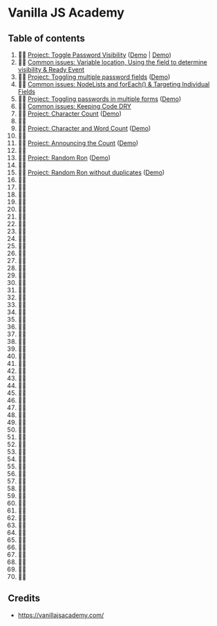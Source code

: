 # Vanilla JS Academy

## Table of contents

1. 👨‍💻 [Project: Toggle Password Visibility](https://github.com/nielslange/vanilla-js-academy/tree/master/day-01) ([Demo](https://github.com/nielslange/vanilla-js-academy/tree/master/day-01/toggle-via-checkbox) | [Demo](https://github.com/nielslange/vanilla-js-academy/tree/master/day-01/toggle-via-icon))
2. 👨‍🏫 [Common issues: Variable location, Using the field to determine visibility & Ready Event](https://github.com/nielslange/vanilla-js-academy/tree/master/day-02)
3. 👨‍💻 [Project: Toggling multiple password fields](https://github.com/nielslange/vanilla-js-academy/tree/master/day-03) ([Demo](https://nielslange.github.io/vanilla-js-academy/day-03/))
4. 👨‍🏫 [Common issues: NodeLists and forEach() & Targeting Individual Fields](https://github.com/nielslange/vanilla-js-academy/tree/master/day-04)
5. 👨‍💻 [Project: Toggling passwords in multiple forms](https://github.com/nielslange/vanilla-js-academy/tree/master/day-05) ([Demo](https://nielslange.github.io/vanilla-js-academy/day-05/))
6. 👨‍🏫 [Common issues: Keeping Code DRY](https://github.com/nielslange/vanilla-js-academy/tree/master/day-06)
7. 👨‍💻 [Project: Character Count](https://github.com/nielslange/vanilla-js-academy/tree/master/day-07) ([Demo](https://nielslange.github.io/vanilla-js-academy/day-07/))
8. 👨‍🏫 
9. 👨‍💻 [Project: Character and Word Count](https://github.com/nielslange/vanilla-js-academy/tree/master/day-09) ([Demo](https://nielslange.github.io/vanilla-js-academy/day-09/))
10. 👨‍🏫 
11. 👨‍💻 [Project: Announcing the Count](https://github.com/nielslange/vanilla-js-academy/tree/master/day-11) ([Demo](https://nielslange.github.io/vanilla-js-academy/day-11/))
12. 👨‍🏫 
13. 👨‍💻 [Project: Random Ron](https://github.com/nielslange/vanilla-js-academy/tree/master/day-13) ([Demo](https://nielslange.github.io/vanilla-js-academy/day-13/))
14. 👨‍🏫 
15. 👨‍💻 [Project: Random Ron without duplicates](https://github.com/nielslange/vanilla-js-academy/tree/master/day-15) ([Demo](https://nielslange.github.io/vanilla-js-academy/day-15/))
16. 👨‍🏫 
17. 👨‍💻 
18. 👨‍🏫 
19. 👨‍💻 
20. 👨‍🏫 
21. 👨‍💻 
22. 👨‍🏫 
23. 👨‍💻 
24. 👨‍🏫 
25. 👨‍💻 
26. 👨‍🏫 
27. 👨‍💻 
28. 👨‍🏫 
29. 👨‍💻 
30. 👨‍🏫 
31. 👨‍💻 
32. 👨‍🏫 
33. 👨‍💻 
34. 👨‍🏫 
35. 👨‍💻 
36. 👨‍🏫 
37. 👨‍💻 
38. 👨‍🏫 
39. 👨‍💻 
40. 👨‍🏫 
41. 👨‍💻 
42. 👨‍🏫 
43. 👨‍💻 
44. 👨‍🏫 
45. 👨‍💻 
46. 👨‍🏫 
47. 👨‍💻 
48. 👨‍🏫 
49. 👨‍💻 
50. 👨‍🏫 
51. 👨‍💻 
52. 👨‍🏫 
53. 👨‍💻 
54. 👨‍🏫 
55. 👨‍💻 
56. 👨‍🏫 
57. 👨‍💻 
58. 👨‍🏫 
59. 👨‍💻 
60. 👨‍🏫 
61. 👨‍💻 
62. 👨‍🏫 
63. 👨‍💻 
64. 👨‍🏫 
65. 👨‍💻 
66. 👨‍🏫 
67. 👨‍💻 
68. 👨‍🏫 
69. 👨‍💻 
70. 👨‍🏫 

## Credits

* https://vanillajsacademy.com/
